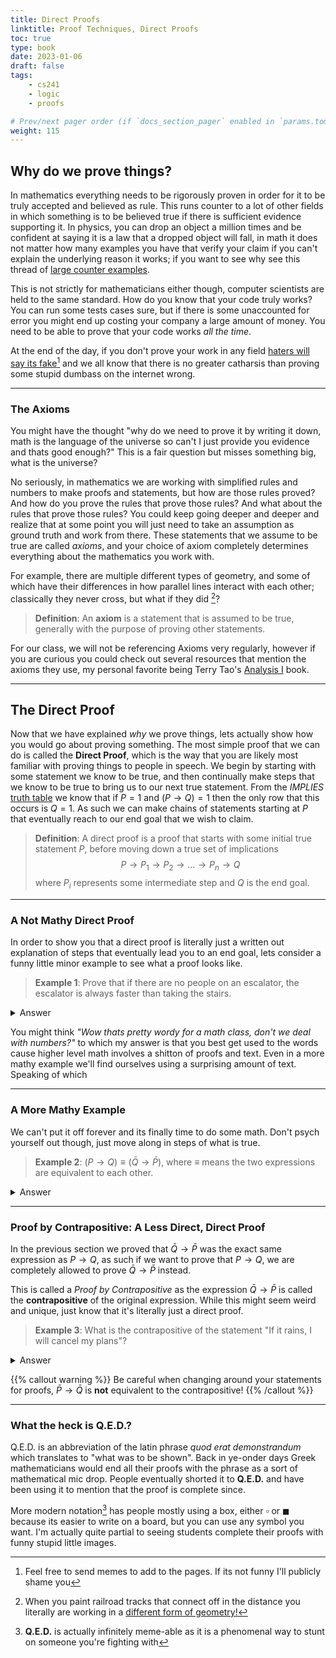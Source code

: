 ```yaml
---
title: Direct Proofs
linktitle: Proof Techniques, Direct Proofs
toc: true
type: book
date: 2023-01-06
draft: false
tags:
    - cs241
    - logic
    - proofs

# Prev/next pager order (if `docs_section_pager` enabled in `params.toml`)
weight: 115
---
```


## Why do we prove things?

In mathematics everything needs to be rigorously proven in order for it to be truly accepted and believed as rule. This runs counter to a lot of other fields in which something is to be believed true if there is sufficient evidence supporting it. In physics, you can drop an object a million times and be confident at saying it is a law that a dropped object will fall, in math it does not matter how many examples you have that verify your claim if you can't explain the underlying reason it works; if you want to see why see this thread of [large counter examples](https://math.stackexchange.com/questions/514/conjectures-that-have-been-disproved-with-extremely-large-counterexamples).

This is not strictly for mathematicians either though, computer scientists are held to the same standard. How do you know that your code truly works? You can run some tests cases sure, but if there is some unaccounted for error you might end up costing your company a large amount of money. You need to be able to prove that your code works *all the time*.

At the end of the day, if you don't prove your work in any field [haters will say its fake](https://www.youtube.com/shorts/DlYzYgV5-8c)[^haters_meme] and we all know that there is no greater catharsis than proving some stupid dumbass on the internet wrong.

---

### The Axioms

You might have the thought "why do we need to prove it by writing it down, math is the language of the universe so can't I just provide you evidence and thats good enough?" This is a fair question but misses something big, what is the universe?

No seriously, in mathematics we are working with simplified rules and numbers to make proofs and statements, but how are those rules proved? And how do you prove the rules that prove those rules? And what about the rules that prove those rules? You could keep going deeper and deeper and realize that at some point you will just need to take an assumption as ground truth and work from there. These statements that we assume to be true are called *axioms*, and your choice of axiom completely determines everything about the mathematics you work with.

For example, there are multiple different types of geometry, and some of which have their differences in how parallel lines interact with each other; classically they never cross, but what if they did [^projective_geometry]?

> __Definition__: An __axiom__ is a statement that is assumed to be true, generally with the purpose of proving other statements.

For our class, we will not be referencing Axioms very regularly, however if you are curious you could check out several resources that mention the axioms they use, my personal favorite being Terry Tao's [Analysis I](https://www.amazon.com/Analysis-Third-Texts-Readings-Mathematics/dp/9380250649) book.

---

## The Direct Proof

Now that we have explained *why* we prove things, lets actually show how you would go about proving something. The most simple proof that we can do is called the __Direct Proof__, which is the way that you are likely most familiar with proving things to people in speech. We begin by starting with some statement we know to be true, and then continually make steps that we know to be true to bring us to our next true statement. From the *IMPLIES* [truth table](/course/introtologic/sections/logicaloperators/#implies) we know that if $P=1$ and $(P\rightarrow Q)=1$ then the only row that this occurs is $Q=1$. As such we can make chains of statements starting at $P$ that eventually reach to our end goal that we wish to claim.

> __Definition__: A direct proof is a proof that starts with some initial true statement $P$, before moving down a true set of implications $$P\rightarrow P_1\rightarrow P_2 \rightarrow\ldots\rightarrow P_n \rightarrow Q$$ where $P_i$ represents some intermediate step and $Q$ is the end goal.

---

### A Not Mathy Direct Proof

In order to show you that a direct proof is literally just a written out explanation of steps that eventually lead you to an end goal, lets consider a funny little minor example to see what a proof looks like.
> __Example 1__: Prove that if there are no people on an escalator, the escalator is always faster than taking the stairs.
<details>
  <summary>Answer</summary>
    <i>Proof</i>: Imagine that the fastest rate you could climb the stairs was $v$. Since the escalator is just a staircase with no people on it you can run up the escalator at speed $v$. However the escalator is also moving up at speed $v_e$, therefore you are moving up the escalator at speed $v+v_e$. 
    <br/> Since $v_e>0$ in order to move up, we can say that
    $$v < v+v_e$$
    which proves our claim.<br/>
    <b>Q.E.D.</b>
</details>

You might think *"Wow thats pretty wordy for a math class, don't we deal with numbers?"* to which my answer is that you best get used to the words cause higher level math involves a shitton of proofs and text. Even in a more mathy example we'll find ourselves using a surprising amount of text. Speaking of which

---

### A More Mathy Example

We can't put it off forever and its finally time to do some math. Don't psych yourself out though, just move along in steps of what is true.

> __Example 2__: $(P\rightarrow Q) \equiv (\bar{Q}\rightarrow\bar{P})$, where $\equiv$ means the two expressions are equivalent to each other.
<details>
  <summary>Answer</summary>
    <i>Proof</i>: If two expressions are equivalent, that means that they will always have the same output as each other if given the same input. Since a truth table is literally listing out all the different input output pairs, if the truth tables are equivalent then the expressions are.
    {{< math >}}
    $$\begin{array}{c c|c|c c|c}
    P & Q & P\rightarrow Q & \bar{Q} & \bar{P} & \bar{Q}\rightarrow\bar{P} \\\hline
    0 & 0 & 1 & 1 & 1 & 1 \\
    0 & 1 & 1 & 0 & 1 & 1 \\
    1 & 0 & 0 & 1 & 0 & 0 \\
    1 & 1 & 1 & 0 & 0 & 1
    \end{array},$$
    {{< /math >}}
    note that we included intermediate steps to make the work more clear. Since the two truth tables are the same, the expressions are equal.</br>
    <b>Q.E.D.</b>
</details>

---

### Proof by Contrapositive: A Less Direct, Direct Proof

In the previous section we proved that $\bar{Q}\rightarrow\bar{P}$ was the exact same expression as $P\rightarrow Q$, as such if we want to prove that $P\rightarrow Q$, we are completely allowed to prove $\bar{Q}\rightarrow\bar{P}$ instead.

This is called a *Proof by Contrapositive* as the expression $\bar{Q}\rightarrow\bar{P}$ is called the __contrapositive__ of the original expression. While this might seem weird and unique, just know that it's literally just a direct proof.

> __Example 3__: What is the contrapositive of the statement "If it rains, I will cancel my plans"?
<details>
  <summary>Answer</summary>
    Reading our statement, we can see that $P=$"it is raining" and $Q=$"I cancel my plans" which makes $P\rightarrow Q$ our original statement. To turn this into the contrapositive we flip the order and invert the statements. This gives us "If I don't cancel my plans, then it is not raining".
</details>

{{% callout warning %}}
Be careful when changing around your statements for proofs, $\bar{P}\rightarrow\bar{Q}$ is __not__ equivalent to the contrapositive!
{{% /callout %}}

---

### What the heck is Q.E.D.?

Q.E.D. is an abbreviation of the latin phrase *quod erat demonstrandum* which translates to "what was to be shown". Back in ye-onder days Greek mathematicians would end all their proofs with the phrase as a sort of mathematical mic drop. People eventually shorted it to __Q.E.D.__ and have been using it to mention that the proof is complete since.

More modern notation[^qed_meme] has people mostly using a box, either $\square$ or $\blacksquare$ because its easier to write on a board, but you can use any symbol you want. I'm actually quite partial to seeing students complete their proofs with funny stupid little images.

[^projective_geometry]: When you paint railroad tracks that connect off in the distance you literally are working in a [different form of geometry!](https://en.wikipedia.org/wiki/Projective_geometry#History)

[^haters_meme]: Feel free to send memes to add to the pages. If its not funny I'll publicly shame you

[^qed_meme]: __Q.E.D.__ is actually infinitely meme-able as it is a phenomenal way to stunt on someone you're fighting with
